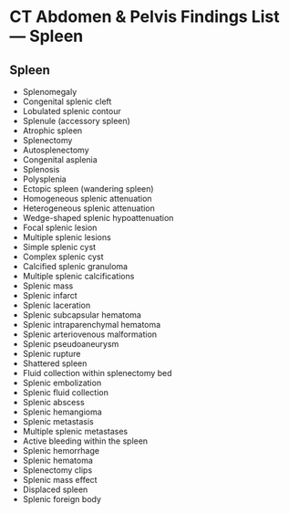 # CT Abdomen & Pelvis Findings List — Spleen

## Spleen

- Splenomegaly
- Congenital splenic cleft
- Lobulated splenic contour
- Splenule (accessory spleen)
- Atrophic spleen
- Splenectomy
- Autosplenectomy
- Congenital asplenia
- Splenosis
- Polysplenia
- Ectopic spleen (wandering spleen)
- Homogeneous splenic attenuation
- Heterogeneous splenic attenuation
- Wedge-shaped splenic hypoattenuation
- Focal splenic lesion
- Multiple splenic lesions
- Simple splenic cyst
- Complex splenic cyst
- Calcified splenic granuloma
- Multiple splenic calcifications
- Splenic mass
- Splenic infarct
- Splenic laceration
- Splenic subcapsular hematoma
- Splenic intraparenchymal hematoma
- Splenic arteriovenous malformation
- Splenic pseudoaneurysm
- Splenic rupture
- Shattered spleen
- Fluid collection within splenectomy bed
- Splenic embolization
- Splenic fluid collection
- Splenic abscess
- Splenic hemangioma
- Splenic metastasis
- Multiple splenic metastases
- Active bleeding within the spleen
- Splenic hemorrhage
- Splenic hematoma
- Splenectomy clips
- Splenic mass effect
- Displaced spleen
- Splenic foreign body
